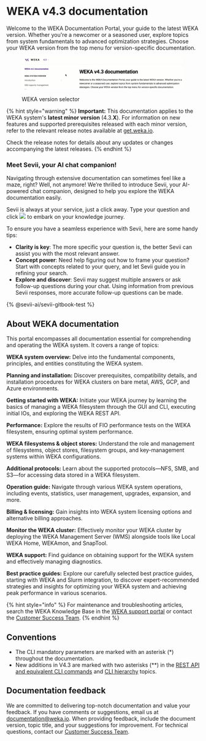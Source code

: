 # WEKA v4.3 documentation

Welcome to the WEKA Documentation Portal, your guide to the latest WEKA version. Whether you're a newcomer or a seasoned user, explore topics from system fundamentals to advanced optimization strategies. Choose your WEKA version from the top menu for version-specific documentation.

<figure><img src=".gitbook/assets/Version_selector_4.3.gif" alt=""><figcaption><p>WEKA version selector</p></figcaption></figure>

{% hint style="warning" %}
**Important:** This documentation applies to the WEKA system's **latest minor version** (4.3.**X**). For information on new features and supported prerequisites released with each minor version, refer to the relevant release notes available at [get.weka.io](https://get.weka.io/).

Check the release notes for details about any updates or changes accompanying the latest releases.
{% endhint %}

### Meet Sevii, your AI chat companion!

Navigating through extensive documentation can sometimes feel like a maze, right? Well, not anymore! We’re thrilled to introduce Sevii, your AI-powered chat companion, designed to help you explore the WEKA documentation easily.

Sevii is always at your service, just a click away. Type your question and click ![](.gitbook/assets/sevii\_submit.png) to embark on your knowledge journey.

To ensure you have a seamless experience with Sevii, here are some handy tips:

* **Clarity is key**: The more specific your question is, the better Sevii can assist you with the most relevant answer.
* **Concept power**: Need help figuring out how to frame your question? Start with concepts related to your query, and let Sevii guide you in refining your search.
* **Explore and discover**: Sevii may suggest multiple answers or ask follow-up questions during your chat. Using information from previous Sevii responses, more accurate follow-up questions can be made.

{% @sevii-ai/sevii-gitbook-test %}

## About WEKA documentation

This portal encompasses all documentation essential for comprehending and operating the WEKA system. It covers a range of topics:

**WEKA system overview:** Delve into the fundamental components, principles, and entities constituting the WEKA system.

**Planning and installation:** Discover prerequisites, compatibility details, and installation procedures for WEKA clusters on bare metal, AWS, GCP, and Azure environments.

**Getting started with WEKA:** Initiate your WEKA journey by learning the basics of managing a WEKA filesystem through the GUI and CLI, executing initial IOs, and exploring the WEKA REST API.

**Performance:** Explore the results of FIO performance tests on the WEKA filesystem, ensuring optimal system performance.

**WEKA filesystems & object stores:** Understand the role and management of filesystems, object stores, filesystem groups, and key-management systems within WEKA configurations.

**Additional protocols:** Learn about the supported protocols—NFS, SMB, and S3—for accessing data stored in a WEKA filesystem.

**Operation guide:** Navigate through various WEKA system operations, including events, statistics, user management, upgrades, expansion, and more.

**Billing & licensing:** Gain insights into WEKA system licensing options and alternative billing approaches.

**Monitor the WEKA cluster:** Effectively monitor your WEKA cluster by deploying the WEKA Management Server (WMS) alongside tools like Local WEKA Home, WEKAmon, and SnapTool.

**WEKA support:** Find guidance on obtaining support for the WEKA system and effectively managing diagnostics.

**Best practice guides:** Explore our carefully selected best practice guides, starting with WEKA and Slurm integration, to discover expert-recommended strategies and insights for optimizing your WEKA system and achieving peak performance in various scenarios.

{% hint style="info" %}
For maintenance and troubleshooting articles, search the WEKA Knowledge Base in the [WEKA support portal](https://support.weka.io/s/) or contact the [Customer Success Team](support/getting-support-for-your-weka-system.md#contacting-weka-technical-support-team).
{% endhint %}

## Conventions

* The CLI mandatory parameters are marked with an asterisk (\*) throughout the documentation.
* New additions in V4.3 are marked with two asterisks (\*\*) in the [REST API and equivalent CLI commands](getting-started-with-weka/weka-rest-api-and-equivalent-cli-commands.md) and [CLI hierarchy](getting-started-with-weka/manage-the-system-using-weka-cli/weka-cli-hierarchy.md) topics.

## Documentation feedback

We are committed to delivering top-notch documentation and value your feedback. If you have comments or suggestions, email us at [documentation@weka.io](mailto:documentation@weka.io). When providing feedback, include the document version, topic title, and your suggestions for improvement. For technical questions, contact our [Customer Success Team](support/getting-support-for-your-weka-system.md).
